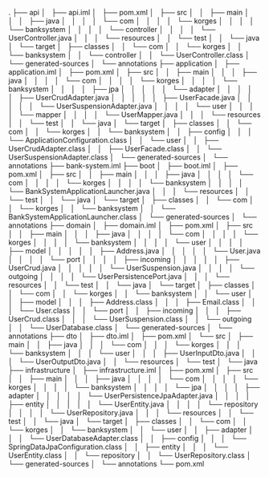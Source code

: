 .
├── api
│   ├── api.iml
│   ├── pom.xml
│   ├── src
│   │   ├── main
│   │   │   ├── java
│   │   │   │   └── com
│   │   │   │       └── korges
│   │   │   │           └── banksystem
│   │   │   │               └── controller
│   │   │   │                   └── UserController.java
│   │   │   └── resources
│   │   └── test
│   │       └── java
│   └── target
│       ├── classes
│       │   └── com
│       │       └── korges
│       │           └── banksystem
│       │               └── controller
│       │                   └── UserController.class
│       └── generated-sources
│           └── annotations
├── application
│   ├── application.iml
│   ├── pom.xml
│   ├── src
│   │   ├── main
│   │   │   ├── java
│   │   │   │   └── com
│   │   │   │       └── korges
│   │   │   │           └── banksystem
│   │   │   │               ├── jpa
│   │   │   │               │   └── adapter
│   │   │   │               │       ├── UserCrudAdapter.java
│   │   │   │               │       ├── UserFacade.java
│   │   │   │               │       └── UserSuspensionAdapter.java
│   │   │   │               └── user
│   │   │   │                   └── mapper
│   │   │   │                       └── UserMapper.java
│   │   │   └── resources
│   │   └── test
│   │       └── java
│   └── target
│       ├── classes
│       │   └── com
│       │       └── korges
│       │           └── banksystem
│       │               ├── config
│       │               │   └── ApplicationConfiguration.class
│       │               └── user
│       │                   ├── UserCrudAdapter.class
│       │                   ├── UserFacade.class
│       │                   └── UserSuspensionAdapter.class
│       └── generated-sources
│           └── annotations
├── bank-system.iml
├── boot
│   ├── boot.iml
│   ├── pom.xml
│   ├── src
│   │   ├── main
│   │   │   ├── java
│   │   │   │   └── com
│   │   │   │       └── korges
│   │   │   │           └── banksystem
│   │   │   │               └── BankSystemApplicationLauncher.java
│   │   │   └── resources
│   │   └── test
│   │       └── java
│   └── target
│       ├── classes
│       │   └── com
│       │       └── korges
│       │           └── banksystem
│       │               └── BankSystemApplicationLauncher.class
│       └── generated-sources
│           └── annotations
├── domain
│   ├── domain.iml
│   ├── pom.xml
│   ├── src
│   │   ├── main
│   │   │   ├── java
│   │   │   │   └── com
│   │   │   │       └── korges
│   │   │   │           └── banksystem
│   │   │   │               └── user
│   │   │   │                   ├── model
│   │   │   │                   │   ├── Address.java
│   │   │   │                   │   └── User.java
│   │   │   │                   └── port
│   │   │   │                       ├── incoming
│   │   │   │                       │   ├── UserCrud.java
│   │   │   │                       │   └── UserSuspension.java
│   │   │   │                       └── outgoing
│   │   │   │                           └── UserPersistencePort.java
│   │   │   └── resources
│   │   └── test
│   │       └── java
│   └── target
│       ├── classes
│       │   └── com
│       │       └── korges
│       │           └── banksystem
│       │               └── user
│       │                   ├── model
│       │                   │   ├── Address.class
│       │                   │   ├── Email.class
│       │                   │   └── User.class
│       │                   └── port
│       │                       ├── incoming
│       │                       │   ├── UserCrud.class
│       │                       │   └── UserSuspension.class
│       │                       └── outgoing
│       │                           └── UserDatabase.class
│       └── generated-sources
│           └── annotations
├── dto
│   ├── dto.iml
│   ├── pom.xml
│   └── src
│       ├── main
│       │   ├── java
│       │   │   └── com
│       │   │       └── korges
│       │   │           └── banksystem
│       │   │               └── user
│       │   │                   ├── UserInputDto.java
│       │   │                   └── UserOutputDto.java
│       │   └── resources
│       └── test
│           └── java
├── infrastructure
│   ├── infrastructure.iml
│   ├── pom.xml
│   ├── src
│   │   ├── main
│   │   │   ├── java
│   │   │   │   └── com
│   │   │   │       └── korges
│   │   │   │           └── banksystem
│   │   │   │               └── jpa
│   │   │   │                   ├── adapter
│   │   │   │                   │   └── UserPersistenceJpaAdapter.java
│   │   │   │                   ├── entity
│   │   │   │                   │   └── UserEntity.java
│   │   │   │                   └── repository
│   │   │   │                       └── UserRepository.java
│   │   │   └── resources
│   │   └── test
│   │       └── java
│   └── target
│       ├── classes
│       │   └── com
│       │       └── korges
│       │           └── banksystem
│       │               └── user
│       │                   ├── adapter
│       │                   │   └── UserDatabaseAdapter.class
│       │                   ├── config
│       │                   │   └── SpringDataJpaConfiguration.class
│       │                   ├── entity
│       │                   │   └── UserEntity.class
│       │                   └── repository
│       │                       └── UserRepository.class
│       └── generated-sources
│           └── annotations
└── pom.xml
